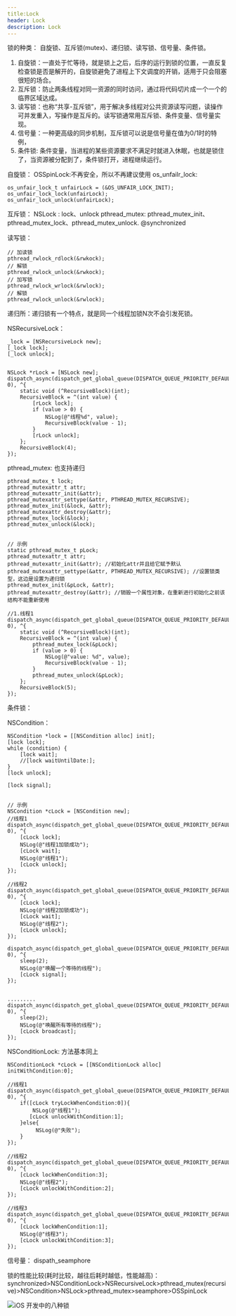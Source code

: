 ```yaml
---
title:Lock
header: Lock
description: Lock
---
```


锁的种类：
自旋锁、互斥锁(mutex)、递归锁、读写锁、信号量、条件锁。

1. 自旋锁：一直处于忙等待，就是锁上之后，后序的运行到锁的位置，一直反复检查锁是否是解开的，自旋锁避免了进程上下文调度的开销，适用于只会阻塞很短的场合。
2. 互斥锁：防止两条线程对同一资源的同时访问，通过将代码切片成一个一个的临界区域达成。
3. 读写锁：也称“共享-互斥锁”，用于解决多线程对公共资源读写问题，读操作可并发重入，写操作是互斥的。读写锁通常用互斥锁、条件变量、信号量实现。
4. 信号量：一种更高级的同步机制，互斥锁可以说是信号量在值为0/1时的特例，
5. 条件锁: 条件变量，当进程的某些资源要求不满足时就进入休眠，也就是锁住了，当资源被分配到了，条件锁打开，进程继续运行。

自旋锁：
OSSpinLock:不再安全，所以不再建议使用
os_unfailr_lock:

    os_unfair_lock_t unfairLock = (&OS_UNFAIR_LOCK_INIT);
    os_unfair_lock_lock(unfairLock);
    os_unfair_lock_unlock(unfairLock);

互斥锁：
NSLock : lock、unlock
pthread_mutex: pthread_mutex_init、pthread_mutex_lock、pthread_mutex_unlock.
@synchronized


读写锁：

    // 加读锁
    pthread_rwlock_rdlock(&rwkock);
    // 解锁
    pthread_rwlock_unlock(&rwkock);
    // 加写锁
    pthread_rwlock_wrlock(&rwlock);
    // 解锁
    pthread_rwlock_unlock(&rwlock);


递归所：递归锁有一个特点，就是同一个线程加锁N次不会引发死锁。

NSRecursiveLock：

    _lock = [NSRecursiveLock new];
    [_lock lock];
    [_lock unlock];


    NSLock *rLock = [NSLock new];
    dispatch_async(dispatch_get_global_queue(DISPATCH_QUEUE_PRIORITY_DEFAULT, 0), ^{
        static void (^RecursiveBlock)(int);
        RecursiveBlock = ^(int value) {
            [rLock lock];
            if (value > 0) {
                NSLog(@"线程%d", value);
                RecursiveBlock(value - 1);
            }
            [rLock unlock];
        };
        RecursiveBlock(4);
    });


pthread_mutex: 也支持递归

    pthread_mutex_t lock;
    pthread_mutexattr_t attr;
    pthread_mutexattr_init(&attr);
    pthread_mutexattr_settype(&attr, PTHREAD_MUTEX_RECURSIVE);
    pthread_mutex_init(&lock, &attr);
    pthread_mutexattr_destroy(&attr);
    pthread_mutex_lock(&lock);
    pthread_mutex_unlock(&lock);
    
    
    // 示例
    static pthread_mutex_t pLock;
    pthread_mutexattr_t attr;
    pthread_mutexattr_init(&attr); //初始化attr并且给它赋予默认
    pthread_mutexattr_settype(&attr, PTHREAD_MUTEX_RECURSIVE); //设置锁类型，这边是设置为递归锁
    pthread_mutex_init(&pLock, &attr);
    pthread_mutexattr_destroy(&attr); //销毁一个属性对象，在重新进行初始化之前该结构不能重新使用

    //1.线程1
    dispatch_async(dispatch_get_global_queue(DISPATCH_QUEUE_PRIORITY_DEFAULT, 0), ^{
        static void (^RecursiveBlock)(int);
        RecursiveBlock = ^(int value) {
            pthread_mutex_lock(&pLock);
            if (value > 0) {
                NSLog(@"value: %d", value);
                RecursiveBlock(value - 1);
            }
            pthread_mutex_unlock(&pLock);
        };
        RecursiveBlock(5);
    });


条件锁：

NSCondition：

    NSCondition *lock = [[NSCondition alloc] init];
    [lock lock];
    while (condition) {
        [lock wait];
        //[lock waitUntilDate:];
    }
    [lock unlock];

    [lock signal];
    
    
    // 示例
    NSCondition *cLock = [NSCondition new];
    //线程1
    dispatch_async(dispatch_get_global_queue(DISPATCH_QUEUE_PRIORITY_DEFAULT, 0), ^{
        [cLock lock];
        NSLog(@"线程1加锁成功");
        [cLock wait];
        NSLog(@"线程1");
        [cLock unlock];
    });

    //线程2
    dispatch_async(dispatch_get_global_queue(DISPATCH_QUEUE_PRIORITY_DEFAULT, 0), ^{
        [cLock lock];
        NSLog(@"线程2加锁成功");
        [cLock wait];
        NSLog(@"线程2");
        [cLock unlock];
    });

    dispatch_async(dispatch_get_global_queue(DISPATCH_QUEUE_PRIORITY_DEFAULT, 0), ^{
        sleep(2);
        NSLog(@"唤醒一个等待的线程");
        [cLock signal];
    });
    
    
    .........    
    dispatch_async(dispatch_get_global_queue(DISPATCH_QUEUE_PRIORITY_DEFAULT, 0), ^{
        sleep(2);
        NSLog(@"唤醒所有等待的线程");
        [cLock broadcast];
    });


NSConditionLock: 方法基本同上

    NSConditionLock *cLock = [[NSConditionLock alloc] initWithCondition:0];

    //线程1
    dispatch_async(dispatch_get_global_queue(DISPATCH_QUEUE_PRIORITY_DEFAULT, 0), ^{
        if([cLock tryLockWhenCondition:0]){
            NSLog(@"线程1");
           [cLock unlockWithCondition:1];
        }else{
             NSLog(@"失败");
        }
    });

    //线程2
    dispatch_async(dispatch_get_global_queue(DISPATCH_QUEUE_PRIORITY_DEFAULT, 0), ^{
        [cLock lockWhenCondition:3];
        NSLog(@"线程2");
        [cLock unlockWithCondition:2];
    });

    //线程3
    dispatch_async(dispatch_get_global_queue(DISPATCH_QUEUE_PRIORITY_DEFAULT, 0), ^{
        [cLock lockWhenCondition:1];
        NSLog(@"线程3");
        [cLock unlockWithCondition:3];
    });


信号量： dispath_seamphore


锁的性能比较(耗时比较，越往后耗时越低，性能越高)：synchronized>NSConditionLock>NSRecursiveLock>pthread_mutex(recursive)>NSCondition>NSLock>pthread_mutex>seamphore>OSSpinLock

![iOS 开发中的八种锁](https://www.jianshu.com/p/8b8a01dd6356)
